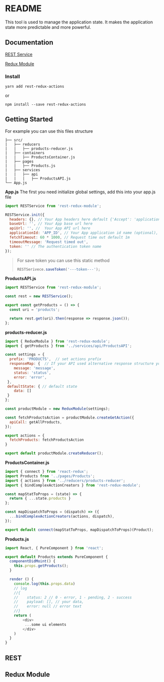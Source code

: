 # README

This tool is used to manage the application state. It makes the application state more predictable and more powerful.

## Documentation

[REST Service](./#rest)

[Redux Module](./#redux-module)

### Install

```text
yarn add rest-redux-actions
```

or

```text
npm install --save rest-redux-actions
```

## Getting Started

For example you can use this files structure

```text
├── src/  
|   ├── reducers  
|   |   ├── products-reducer.js  
|   ├── containers  
|   |   ├── ProductsContainer.js  
|   ├── pages  
|   |   ├── Products.js
|   ├── services  
|   |   ├── api
|   |   |   ├── ProductsAPI.js
└── App.js
```

**App.js** The first you need initialize global settings, add this into your app.js file

```javascript
import RESTService from 'rest-redux-module';

RESTService.init({  
  headers: {}, // Your App headers here default {'Accept': 'application/json', 'Content-Type': 'application/json'}
  baseUrl: '', // Your App base url here
  apiUrl: '', //  Your App API url here
  applicationId: 'APP_ID', // Your App application id name (optional), default null,
  fetchTimeout: 60 * 1000, // Request time out default 1m
  timeoutMessage: 'Request timed out',
  token: '' // The authentication token name
});
```

> For save token you can use this static method
>
> ```javascript
> RESTSerivece.saveToken('---token---');
> ```

**ProductsAPI.js**

```javascript
import RESTService from 'rest-redux-module';

const rest = new RESTService();

export const getProducts = () => {  
  const uri = 'products';  

  return rest.get(uri).then(response => response.json());  
};
```

**products-reducer.js**

```javascript
import { ReduxModule } from 'rest-redux-module';
import { getProducts } from '../services/api/ProductsAPI';

const settings = {  
  prefix: 'PRODUCTS',  // set actions prefix
  responseMap: {  // If your API used alternative response structure you can manipulate change responseMap object or use alternativeResponse method in action creator
    message: 'message',  
    status: 'status',  
    error: 'error',
 },
 defaultState: { // default state
    data: []
 }
};

const productModule = new ReduxModule(settings);

const fetchProductsAction = productModule.createGetAction({   
  apiCall: getAllProducts,   
});

export actions = {
  fetchProducts: fetchProductsAction
}

export default productModule.createReducer();
```

**ProductsContainer.js**

```javascript
import { connect } from 'react-redux';  
import Products from '../pages/Products';  
import { actions } from '../reducers/products-reducer';    
import { bindComplexActionCreators } from 'rest-redux-module';  

const mapStatToProps = (state) => {
  return { ...state.products }
}; 

const mapDispatchToProps = (dispatch) => ({  
  ...bindComplexActionCreators(actions, dispatch),
});  

export default connect(mapStatToProps, mapDispatchToProps)(Product);
```

**Products.js**

```javascript
import React, { PureComponent } from 'react';

export default Products extends PureComponent {
  componentDidMoint() {
    this.props.getProducts();
  }

  render () {
    console.log(this.props.data)
    // log
    //{
    //    status: 2 // 0 - error, 1 - pending, 2 - success
    //    payload: [], // your data,
    //    error: null // error text
    //}
    return (
        <div>
         ...some ui elements
        </div>
    )
  }
}
```

## REST

## Redux Module

